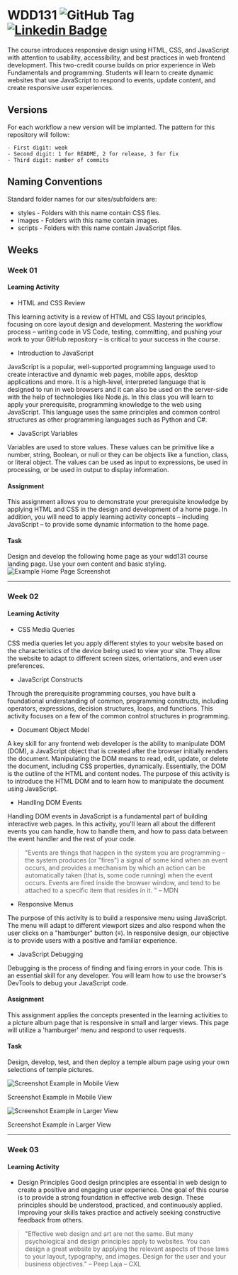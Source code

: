 # WDD131 ![GitHub Tag](https://img.shields.io/github/v/tag/karinafelippe/wdd131?color=%23a288de) [![Linkedin Badge](https://img.shields.io/badge/-Karina_Santos_Felippe-blue?style=flat-square&logo=Linkedin&logoColor=white&link=https://www.linkedin.com/in/karinasantosfelippe/)](https://www.linkedin.com/in/karinasantosfelippe/)

The course introduces responsive design using HTML, CSS, and JavaScript with attention to usability, accessibility, and best practices in web frontend development. This two-credit course builds on prior experience in Web Fundamentals and programming. Students will learn to create dynamic websites that use JavaScript to respond to events, update content, and create responsive user experiences. 

## Versions

For each workflow a new version will be implanted.
The pattern for this repository will follow:

    - First digit: week
    - Second digit: 1 for README, 2 for release, 3 for fix
    - Third digit: number of commits

## Naming Conventions

Standard folder names for our sites/subfolders are:
- styles - Folders with this name contain CSS files.
- images - Folders with this name contain images.
- scripts - Folders with this name contain JavaScript files.

## Weeks

### Week 01
 #### Learning Activity
 - HTML and CSS Review

 This learning activity is a review of HTML and CSS layout principles, focusing on core layout design and development. Mastering the workflow process – writing code in VS Code, testing, committing, and pushing your work to your GitHub repository – is critical to your success in the course.

- Introduction to JavaScript

 JavaScript is a popular, well-supported programming language used to create interactive and dynamic web pages, mobile apps, desktop applications and more. It is a high-level, interpreted language that is designed to run in web browsers and it can also be used on the server-side with the help of technologies like Node.js.
In this class you will learn to apply your prerequisite, programming knowledge to the web using JavaScript. This language uses the same principles and common control structures as other programming languages such as Python and C#.

- JavaScript Variables

Variables are used to store values. These values can be primitive like a number, string, Boolean, or null or they can be objects like a function, class, or literal object. The values can be used as input to expressions, be used in processing, or be used in output to display information.

 #### Assignment
 This assignment allows you to demonstrate your prerequisite knowledge by applying HTML and CSS in the design and development of a home page. In addition, you will need to apply learning activity concepts – including JavaScript – to provide some dynamic information to the home page.

 #### Task
Design and develop the following home page as your wdd131 course landing page. Use your own content and basic styling.
![Example Home Page Screenshot](images/w1_assignment.avif)

---

### Week 02
 #### Learning Activity

 - CSS Media Queries

 CSS media queries let you apply different styles to your website based on the characteristics of the device being used to view your site. They allow the website to adapt to different screen sizes, orientations, and even user preferences.

 - JavaScript Constructs

 Through the prerequisite programming courses, you have built a foundational understanding of common, programming constructs, including operators, expressions, decision structures, loops, and functions. This activity focuses on a few of the common control structures in programming.

 - Document Object Model

 A key skill for any frontend web developer is the ability to manipulate DOM (DOM), a JavaScript object that is created after the browser initially renders the document. Manipulating the DOM means to read, edit, update, or delete the document, including CSS properties, dynamically. Essentially, the DOM is the outline of the HTML and content nodes.
 The purpose of this activity is to introduce the HTML DOM and to learn how to manipulate the document using JavaScript.

 - Handling DOM Events

 Handling DOM events in JavaScript is a fundamental part of building interactive web pages. In this activity, you'll learn all about the different events you can handle, how to handle them, and how to pass data between the event handler and the rest of your code.

> "Events are things that happen in the system you are programming – the system produces (or "fires") a signal of some kind when an event occurs, and provides a mechanism by which an action can be automatically taken (that is, some code running) when the event occurs. Events are fired inside the browser window, and tend to be attached to a specific item that resides in it. " – MDN 

 - Responsive Menus

 The purpose of this activity is to build a responsive menu using JavaScript. The menu will adapt to different viewport sizes and also respond when the user clicks on a "hamburger" button (≡). In responsive design, our objective is to provide users with a positive and familiar experience.

 - JavaScript Debugging

 Debugging is the process of finding and fixing errors in your code. This is an essential skill for any developer. You will learn how to use the browser's DevTools to debug your JavaScript code.

#### Assignment
 This assignment applies the concepts presented in the learning activities to a picture album page that is responsive in small and larger views. This page will utilize a 'hamburger' menu and respond to user requests.

#### Task
 Design, develop, test, and then deploy a temple album page using your own selections of temple pictures.

![Screenshot Example in Mobile View](images/temples_small.avif)

Screenshot Example in Mobile View

![Screenshot Example in Larger View](images/temples_large.avif)

Screenshot Example in Larger View

---

### Week 03
 #### Learning Activity

 - Design Principles
 Good design principles are essential in web design to create a positive and engaging user experience. One goal of this course is to provide a strong foundation in effective web design. These principles should be understood, practiced, and continuously applied. Improving your skills takes practice and actively seeking constructive feedback from others.

> "Effective web design and art are not the same. But many psychological and design principles apply to websites. You can design a great website by applying the relevant aspects of those laws to your layout, typography, and images. Design for the user and your business objectives." – Peep Laja – CXL


